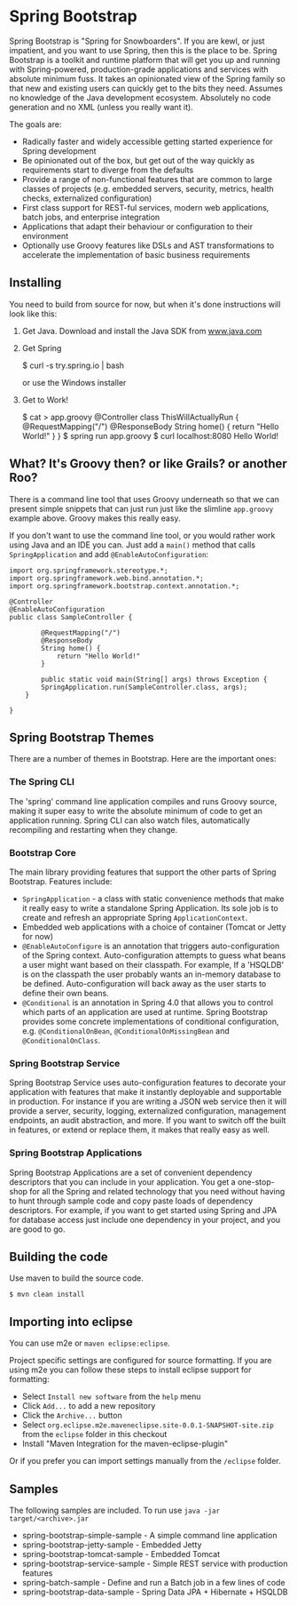 # Spring Bootstrap

Spring Bootstrap is "Spring for Snowboarders".  If you are kewl, or
just impatient, and you want to use Spring, then this is the place to
be. Spring Bootstrap is a toolkit and runtime platform that will get
you up and running with Spring-powered, production-grade applications
and services with absolute minimum fuss. It takes an opinionated view
of the Spring family so that new and existing users can quickly get to
the bits they need. Assumes no knowledge of the Java development
ecosystem. Absolutely no code generation and no XML (unless you really
want it).

The goals are:

* Radically faster and widely accessible getting started experience
  for Spring development
* Be opinionated out of the box, but get out of the way quickly as
  requirements start to diverge from the defaults
* Provide a range of non-functional features that are common to large
  classes of projects (e.g. embedded servers, security, metrics,
  health checks, externalized configuration)
* First class support for REST-ful services, modern web applications,
  batch jobs, and enterprise integration
* Applications that adapt their behaviour or configuration to their
  environment
* Optionally use Groovy features like DSLs and AST transformations to
  accelerate the implementation of basic business requirements
  
## Installing
You need to build from source for now, but when it's done instructions will look like this:

1) Get Java.  Download and install the Java SDK from www.java.com

2) Get Spring

     $ curl -s try.spring.io | bash
     
   or use the Windows installer

3) Get to Work!

    $ cat > app.groovy
	@Controller
	class ThisWillActuallyRun {
		@RequestMapping("/")
		@ResponseBody
		String home() {
			return "Hello World!"
		}
	}
    $ spring run app.groovy
    $ curl localhost:8080
    Hello World!


## What? It's Groovy then? or like Grails? or another Roo?

There is a command line tool that uses Groovy underneath so that we
can present simple snippets that can just run just like the slimline
`app.groovy` example above.  Groovy makes this really easy.

If you don't want to use the command line tool, or you would rather
work using Java and an IDE you can. Just add a `main()` method that
calls `SpringApplication` and add `@EnableAutoConfiguration`:


	import org.springframework.stereotype.*;
	import org.springframework.web.bind.annotation.*;
	import org.springframework.bootstrap.context.annotation.*;

	@Controller
	@EnableAutoConfiguration
	public class SampleController {

			@RequestMapping("/")
			@ResponseBody
			String home() {
				return "Hello World!"
			}

            public static void main(String[] args) throws Exception {
			SpringApplication.run(SampleController.class, args);
		}

    }

## Spring Bootstrap Themes

There are a number of themes in Bootstrap. Here are the important
ones:

### The Spring CLI

The 'spring' command line application compiles and runs Groovy source,
making it super easy to write the absolute minimum of code to get an
application running. Spring CLI can also watch files, automatically
recompiling and restarting when they change.

### Bootstrap Core

The main library providing features that support the other parts of
Spring Bootstrap.  Features include:

* `SpringApplication` - a class with static convenience methods that
  make it really easy to write a standalone Spring Application. Its
  sole job is to create and refresh an appropriate Spring
  `ApplicationContext`.
* Embedded web applications with a choice of container (Tomcat or
  Jetty for now)
* `@EnableAutoConfigure` is an annotation that triggers
  auto-configuration of the Spring context. Auto-configuration
  attempts to guess what beans a user might want based on their
  classpath. For example, If a 'HSQLDB' is on the classpath the user
  probably wants an in-memory database to be
  defined. Auto-configuration will back away as the user starts to
  define their own beans.
* `@Conditional` is an annotation in Spring 4.0 that allows you to
  control which parts of an application are used at runtime. Spring
  Bootstrap provides some concrete implementations of conditional
  configuration, e.g. `@ConditionalOnBean`,
  `@ConditionalOnMissingBean` and `@ConditionalOnClass`.

### Spring Bootstrap Service

<!-- FIXME: change the name -->

Spring Bootstrap Service uses auto-configuration features to decorate
your application with features that make it instantly deployable and
supportable in production.  For instance if you are writing a JSON web
service then it will provide a server, security, logging, externalized
configuration, management endpoints, an audit abstraction, and more.
If you want to switch off the built in features, or extend or replace
them, it makes that really easy as well.

### Spring Bootstrap Applications

<!-- FIXME: change the name -->

Spring Bootstrap Applications are a set of convenient dependency
descriptors that you can include in your application.  You get a
one-stop-shop for all the Spring and related technology that you need
without having to hunt through sample code and copy paste loads of
dependency descriptors. For example, if you want to get started using
Spring and JPA for database access just include one dependency in your
project, and you are good to go.

## Building the code
Use maven to build the source code.

	$ mvn clean install

## Importing into eclipse
You can use m2e or `maven eclipse:eclipse`.

Project specific settings are configured for source formatting. If you
are using m2e you can follow these steps to install eclipse support
for formatting:

* Select `Install new software` from the `help` menu
* Click `Add...` to add a new repository
* Click the `Archive...` button
* Select `org.eclipse.m2e.maveneclipse.site-0.0.1-SNAPSHOT-site.zip`
  from the `eclipse` folder in this checkout
* Install "Maven Integration for the maven-eclipse-plugin"

Or if you prefer you can import settings manually from the `/eclipse` folder.

## Samples
The following samples are included. To run use `java -jar target/<archive>.jar`

* spring-bootstrap-simple-sample - A simple command line application
* spring-bootstrap-jetty-sample - Embedded Jetty
* spring-bootstrap-tomcat-sample - Embedded Tomcat
* spring-bootstrap-service-sample - Simple REST service with production features
* spring-batch-sample - Define and run a Batch job in a few lines of code
* spring-bootstrap-data-sample - Spring Data JPA + Hibernate + HSQLDB

